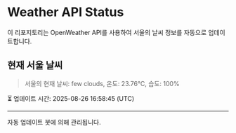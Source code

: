 
# Weather API Status

이 리포지토리는 OpenWeather API를 사용하여 서울의 날씨 정보를 자동으로 업데이트합니다.

## 현재 서울 날씨
> 서울의 현재 날씨: few clouds, 온도: 23.76°C, 습도: 100%

⏳ 업데이트 시간: 2025-08-26 16:58:45 (UTC)

---
자동 업데이트 봇에 의해 관리됩니다.

